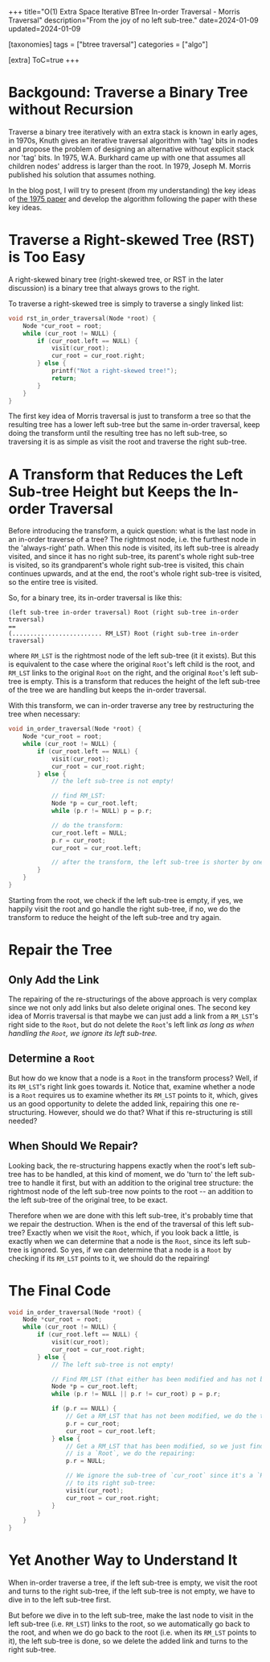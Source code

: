 +++
title="O(1) Extra Space Iterative BTree In-order Traversal - Morris Traversal"
description="From the joy of no left sub-tree."
date=2024-01-09
updated=2024-01-09

[taxonomies]
tags = ["btree traversal"]
categories = ["algo"]

[extra]
ToC=true
+++

# Backgound: Traverse a Binary Tree without Recursion

Traverse a binary tree iteratively with an extra stack is known in early ages, in
1970s, Knuth gives an iterative traversal algorithm with 'tag' bits in nodes and
propose the problem of designing an alternative without explicit stack nor 'tag'
bits. In 1975, W.A. Burkhard came up with one that assumes all children nodes' address
is larger than the root. In 1979, Joseph M. Morris published his solution that
assumes nothing.

In the blog post, I will try to present (from my understanding) the key ideas of
[the 1975 paper](https://doi.org/10.1016/0020-0190(79)90068-1) and develop the algorithm following the paper with these key
ideas.

# Traverse a Right-skewed Tree (RST) is Too Easy

A right-skewed binary tree (right-skewed tree, or RST in the later discussion) is
a binary tree that always grows to the right.

To traverse a right-skewed tree is simply to traverse a singly linked list:

```c
void rst_in_order_traversal(Node *root) {
    Node *cur_root = root;
    while (cur_root != NULL) {
        if (cur_root.left == NULL) {
            visit(cur_root);
            cur_root = cur_root.right;
        } else {
            printf("Not a right-skewed tree!");
            return;
        }
    }
}
```

The first key idea of Morris traversal is just to transform a tree so that the
resulting tree has a lower left sub-tree but the same in-order traversal, keep
doing the transform until the resulting tree has no left sub-tree, so traversing
it is as simple as visit the root and traverse the right sub-tree.

# A Transform that Reduces the Left Sub-tree Height but Keeps the In-order Traversal

Before introducing the transform, a quick question: what is the last node in an
in-order traverse of a tree? The rightmost node, i.e. the furthest node in the
'always-right' path. When this node is visited, its left sub-tree is already visited,
and since it has no right sub-tree, its parent's whole right sub-tree is visited,
so its grandparent's whole right sub-tree is visited, this chain continues upwards,
and at the end, the root's whole right sub-tree is visited, so the entire tree is
visited.

So, for a binary tree, its in-order traversal is like this:

```
(left sub-tree in-order traversal) Root (right sub-tree in-order traversal)
==
(......................... RM_LST) Root (right sub-tree in-order traversal)
```

where `RM_LST` is the rightmost node of the left sub-tree (it it exists). But this is
equivalent to the case where the original `Root`'s left child is the root, and `RM_LST`
links to the original `Root` on the right, and the original `Root`'s left sub-tree is
empty. This is a transform that reduces the height of the left sub-tree of the tree we
are handling but keeps the in-order traversal.

With this transform, we can in-order traverse any tree by restructuring the tree when
necessary:

```c
void in_order_traversal(Node *root) {
    Node *cur_root = root;
    while (cur_root != NULL) {
        if (cur_root.left == NULL) {
            visit(cur_root);
            cur_root = cur_root.right;
        } else {
            // the left sub-tree is not empty!

            // find RM_LST:
            Node *p = cur_root.left;
            while (p.r != NULL) p = p.r;

            // do the transform:
            cur_root.left = NULL;
            p.r = cur_root;
            cur_root = cur_root.left;

            // after the transform, the left sub-tree is shorter by one level
        }
    }
}
```

Starting from the root, we check if the left sub-tree is empty, if yes, we happily visit
the root and go handle the right sub-tree, if no, we do the transform to reduce the height
of the left sub-tree and try again.

# Repair the Tree

## Only Add the Link

The repairing of the re-structurings of the above approach is very complax since we not
only add links but also delete original ones. The second key idea of Morris traversal is
that maybe we can just add a link from a `RM_LST`'s right side to the `Root`, but do not
delete the `Root`'s left link *as long as when handling the `Root`, we ignore its left sub-tree.*

## Determine a `Root`

But how do we know that a node is a `Root` in the transform process? Well, if its `RM_LST`'s
right link goes towards it. Notice that, examine whether a node is a `Root` requires us
to examine whether its `RM_LST` points to it, which, gives us an good opportunity to delete
the added link, repairing this one re-structuring. However, should we do that? What if
this re-structuring is still needed?

## When Should We Repair?

Looking back, the re-structuring happens exactly when the root's left sub-tree has to be
handled, at this kind of moment, we do 'turn to' the left sub-tree to handle it first, but
with an addition to the original tree structure: the rightmost node of the left sub-tree
now points to the root -- an addition to the left sub-tree of the original tree, to be exact.

Therefore when we are done with this left sub-tree, it's probably time that we repair the
destruction. When is the end of the traversal of this left sub-tree? Exactly when we
visit the `Root`, which, if you look back a little, is exactly when we can determine that a
node is the `Root`, since its left sub-tree is ignored. So yes, if we can determine that
a node is a `Root` by checking if its `RM_LST` points to it, we should do the repairing!

# The Final Code

```c
void in_order_traversal(Node *root) {
    Node *cur_root = root;
    while (cur_root != NULL) {
        if (cur_root.left == NULL) {
            visit(cur_root);
            cur_root = cur_root.right;
        } else {
            // The left sub-tree is not empty!

            // Find RM_LST (that either has been modified and has not been modified):
            Node *p = cur_root.left;
            while (p.r != NULL || p.r != cur_root) p = p.r;

            if (p.r == NULL) {
                // Get a RM_LST that has not been modified, we do the transform:
                p.r = cur_root;
                cur_root = cur_root.left;
            } else {
                // Get a RM_LST that has been modified, so we just find that `cur_root`
                // is a `Root`, we do the repairing:
                p.r = NULL;

                // We ignore the sub-tree of `cur_root` since it's a `Root`, and turns
                // to its right sub-tree:
                visit(cur_root);
                cur_root = cur_root.right;
            }
        }
    }
}
```

# Yet Another Way to Understand It

When in-order traverse a tree, if the left sub-tree is empty, we visit the root
and turns to the right sub-tree, if the left sub-tree is not empty, we have to
dive in to the left sub-tree first.

But before we dive in to the left sub-tree, make the last node to visit in the
left sub-tree (i.e. `RM_LST`) links to the root, so we automatically go back to
the root, and when we do go back to the root (i.e. when its `RM_LST` points to it),
the left sub-tree is done, so we delete the added link and turns to the right
sub-tree.
